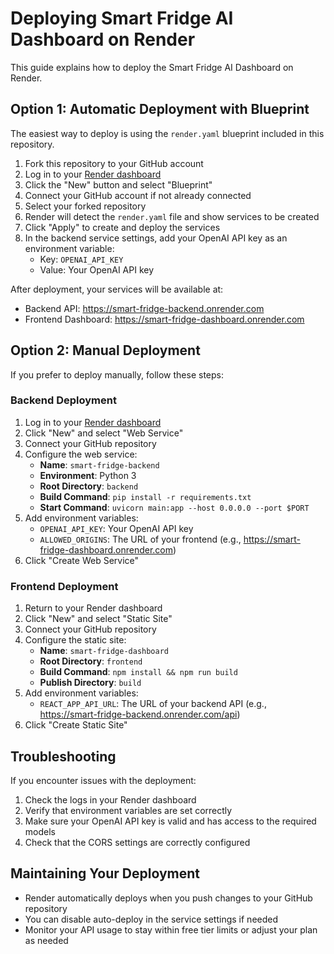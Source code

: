 # Deploying Smart Fridge AI Dashboard on Render

This guide explains how to deploy the Smart Fridge AI Dashboard on Render.

## Option 1: Automatic Deployment with Blueprint

The easiest way to deploy is using the `render.yaml` blueprint included in this repository.

1. Fork this repository to your GitHub account
2. Log in to your [Render dashboard](https://dashboard.render.com)
3. Click the "New" button and select "Blueprint"
4. Connect your GitHub account if not already connected
5. Select your forked repository
6. Render will detect the `render.yaml` file and show services to be created
7. Click "Apply" to create and deploy the services
8. In the backend service settings, add your OpenAI API key as an environment variable:
   - Key: `OPENAI_API_KEY`
   - Value: Your OpenAI API key

After deployment, your services will be available at:
- Backend API: https://smart-fridge-backend.onrender.com
- Frontend Dashboard: https://smart-fridge-dashboard.onrender.com

## Option 2: Manual Deployment

If you prefer to deploy manually, follow these steps:

### Backend Deployment

1. Log in to your [Render dashboard](https://dashboard.render.com)
2. Click "New" and select "Web Service"
3. Connect your GitHub repository
4. Configure the web service:
   - **Name**: `smart-fridge-backend`
   - **Environment**: Python 3
   - **Root Directory**: `backend`
   - **Build Command**: `pip install -r requirements.txt`
   - **Start Command**: `uvicorn main:app --host 0.0.0.0 --port $PORT`
5. Add environment variables:
   - `OPENAI_API_KEY`: Your OpenAI API key
   - `ALLOWED_ORIGINS`: The URL of your frontend (e.g., https://smart-fridge-dashboard.onrender.com)
6. Click "Create Web Service"

### Frontend Deployment

1. Return to your Render dashboard
2. Click "New" and select "Static Site"
3. Connect your GitHub repository
4. Configure the static site:
   - **Name**: `smart-fridge-dashboard`
   - **Root Directory**: `frontend`
   - **Build Command**: `npm install && npm run build`
   - **Publish Directory**: `build`
5. Add environment variables:
   - `REACT_APP_API_URL`: The URL of your backend API (e.g., https://smart-fridge-backend.onrender.com/api)
6. Click "Create Static Site"

## Troubleshooting

If you encounter issues with the deployment:

1. Check the logs in your Render dashboard
2. Verify that environment variables are set correctly
3. Make sure your OpenAI API key is valid and has access to the required models
4. Check that the CORS settings are correctly configured

## Maintaining Your Deployment

- Render automatically deploys when you push changes to your GitHub repository
- You can disable auto-deploy in the service settings if needed
- Monitor your API usage to stay within free tier limits or adjust your plan as needed 